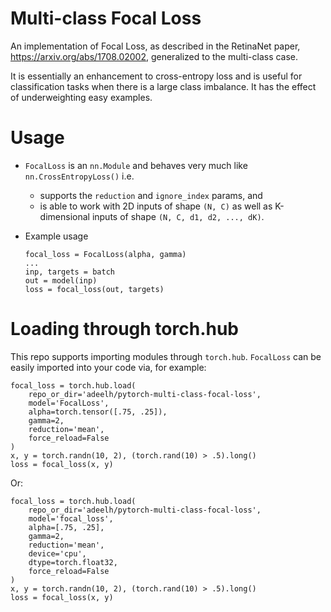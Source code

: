 # Multi-class Focal Loss

An implementation of Focal Loss, as described in the RetinaNet paper, https://arxiv.org/abs/1708.02002, generalized to the multi-class case.

It is essentially an enhancement to cross-entropy loss and is useful for classification tasks when there is a large class imbalance. It has the effect of underweighting easy examples.

# Usage
- `FocalLoss` is an `nn.Module` and behaves very much like `nn.CrossEntropyLoss()` i.e.
    - supports the `reduction` and `ignore_index` params, and
    - is able to work with 2D inputs of shape `(N, C)` as well as K-dimensional inputs of shape `(N, C, d1, d2, ..., dK)`.

- Example usage
    ```python3
    focal_loss = FocalLoss(alpha, gamma)
	...
	inp, targets = batch
    out = model(inp)
	loss = focal_loss(out, targets)
    ```

# Loading through torch.hub
This repo supports importing modules through `torch.hub`. `FocalLoss` can be easily imported into your code via, for example:
```python3
focal_loss = torch.hub.load(
	repo_or_dir='adeelh/pytorch-multi-class-focal-loss',
	model='FocalLoss',
	alpha=torch.tensor([.75, .25]),
	gamma=2,
	reduction='mean',
	force_reload=False
)
x, y = torch.randn(10, 2), (torch.rand(10) > .5).long()
loss = focal_loss(x, y)
```
Or:
```python3
focal_loss = torch.hub.load(
	repo_or_dir='adeelh/pytorch-multi-class-focal-loss',
	model='focal_loss',
	alpha=[.75, .25],
	gamma=2,
	reduction='mean',
	device='cpu',
	dtype=torch.float32,
	force_reload=False
)
x, y = torch.randn(10, 2), (torch.rand(10) > .5).long()
loss = focal_loss(x, y)
```
